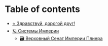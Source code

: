 # Table of contents

* [⭐ Здравствуй, дорогой друг!](README.md)
* [🪐 Системы Империи](sistemy-imperii/README.md)
  * [🗃️ Верховный Сенат Империи Плиера](sistemy-imperii/verkhovnyi-senat-imperii-pliera.md)
